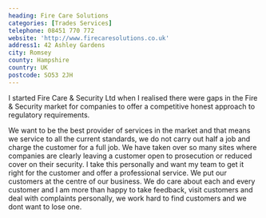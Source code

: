 ```yaml
---
heading: Fire Care Solutions
categories: [Trades Services]
telephone: 08451 770 772
website: 'http://www.firecaresolutions.co.uk'
address1: 42 Ashley Gardens
city: Romsey
county: Hampshire
country: UK
postcode: SO53 2JH
---
```

I started Fire Care & Security Ltd when I realised there were gaps in the Fire & Security market for companies to offer a competitive honest approach to regulatory requirements.

We want to be the best provider of services in the market and that means we service to all the current standards, we do not carry out half a job and charge the customer for a full job. We have taken over so many sites where companies are clearly leaving a customer open to prosecution or reduced cover on their security. I take this personally and want my team to get it right for the customer and offer a professional service. We put our customers at the centre of our business. We do care about each and every customer and I am more than happy to take feedback, visit customers and deal with complaints personally, we work hard to find customers and we dont want to lose one.
